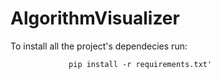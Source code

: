 # AlgorithmVisualizer
To install all the project's dependecies run:
            <br>
                 
                 pip install -r requirements.txt'
            
